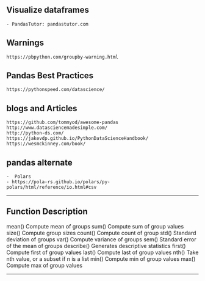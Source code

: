## Visualize dataframes

    - PandasTutor: pandastutor.com

## Warnings

    https://pbpython.com/groupby-warning.html

## Pandas Best Practices

    https://pythonspeed.com/datascience/

## blogs and Articles

    https://github.com/tommyod/awesome-pandas
    http://www.datasciencemadesimple.com/
    http://python-ds.com/
    https://jakevdp.github.io/PythonDataScienceHandbook/
    https://wesmckinney.com/book/

## pandas alternate

    -  Polars
    - https://pola-rs.github.io/polars/py-polars/html/reference/io.html#csv

---

## Function Description

mean() Compute mean of groups
sum() Compute sum of group values
size() Compute group sizes
count() Compute count of group
std() Standard deviation of groups
var() Compute variance of groups
sem() Standard error of the mean of groups
describe() Generates descriptive statistics
first() Compute first of group values
last() Compute last of group values
nth() Take nth value, or a subset if n is a list
min() Compute min of group values
max() Compute max of group values

---
